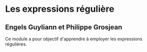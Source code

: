 # Les expressions régulière
## Engels Guyliann et Philippe Grosjean

Ce module a pour objectif d'apprendre à employer les expressions régulières.

